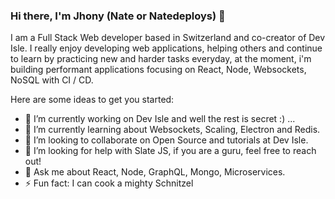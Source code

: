 ### Hi there, I'm Jhony (Nate or Natedeploys) 👋

<!--
**Natedeploys/Natedeploys** is a ✨ _special_ ✨ repository because its `README.md` (this file) appears on your GitHub profile.-->

I am a Full Stack Web developer based in Switzerland and co-creator of Dev Isle. I really enjoy developing web applications, helping others and continue to learn by practicing new and harder tasks everyday, at the moment, i'm building performant applications focusing on React, Node, Websockets, NoSQL with CI / CD.


Here are some ideas to get you started:

- 🔭 I’m currently working on Dev Isle and well the rest is secret :) ...
- 🌱 I’m currently learning about Websockets, Scaling, Electron and Redis.
- 👯 I’m looking to collaborate on Open Source and tutorials at Dev Isle.
- 🤔 I’m looking for help with Slate JS, if you are a guru, feel free to reach out!
- 💬 Ask me about React, Node, GraphQL, Mongo, Microservices.
- ⚡ Fun fact: I can cook a mighty Schnitzel
